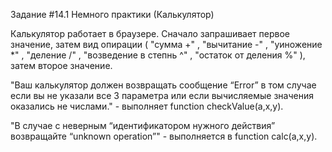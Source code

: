 Задание #14.1 Немного практики (Калькулятор)

Калькулятор работает в браузере. Сначало запрашивает первое значение, затем вид опирации ( "сумма +" , "вычитание -" , "уиножение *" , "деление /" , "возведение в степнь ^" , "остаток от деления %" ), затем второе значение.

"Ваш калькулятор должен возвращать сообщение “Error” в том случае если вы не указали все 3 параметра или если вычисляемые значения оказались не числами." - выполняет function checkValue(a,x,y).

"В случае с неверным “идентификатором нужного действия” возвращайте “unknown operation”" - выполняется в function calc(a,x,y).